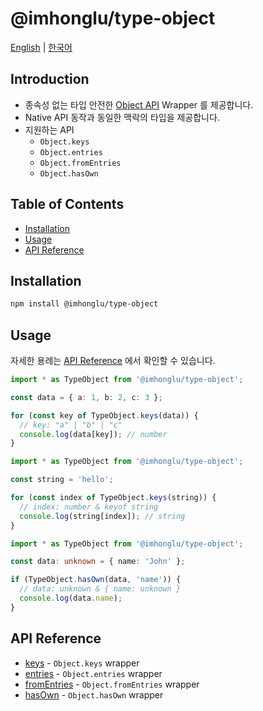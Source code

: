 # @imhonglu/type-object

[English](./README.md) | [한국어](./README_KR.md)

## Introduction

- 종속성 없는 타입 안전한 [Object API](https://developer.mozilla.org/docs/Web/JavaScript/Reference/Global_Objects/Object) Wrapper 를 제공합니다.
- Native API 동작과 동일한 맥락의 타입을 제공합니다.
- 지원하는 API
  - `Object.keys`
  - `Object.entries`
  - `Object.fromEntries`
  - `Object.hasOwn`

## Table of Contents

- [Installation](#installation)
- [Usage](#usage)
- [API Reference](#api-reference)

## Installation

```bash
npm install @imhonglu/type-object
```

## Usage

자세한 용례는 [API Reference](#api-reference) 에서 확인할 수 있습니다.

```ts
import * as TypeObject from '@imhonglu/type-object';

const data = { a: 1, b: 2, c: 3 };

for (const key of TypeObject.keys(data)) {
  // key: "a" | "b" | "c"
  console.log(data[key]); // number
}
```

```ts
import * as TypeObject from '@imhonglu/type-object';

const string = 'hello';

for (const index of TypeObject.keys(string)) {
  // index: number & keyof string
  console.log(string[index]); // string
}
```

```ts
import * as TypeObject from '@imhonglu/type-object';

const data: unknown = { name: 'John' };

if (TypeObject.hasOwn(data, 'name')) {
  // data: unknown & { name: unknown }
  console.log(data.name);
}
```

## API Reference

- [keys](./docs/type-object.keys.md) - `Object.keys` wrapper
- [entries](./docs/type-object.entries.md) - `Object.entries` wrapper
- [fromEntries](./docs/type-object.fromEntries.md) - `Object.fromEntries` wrapper
- [hasOwn](./docs/type-object.hasOwn.md) - `Object.hasOwn` wrapper
